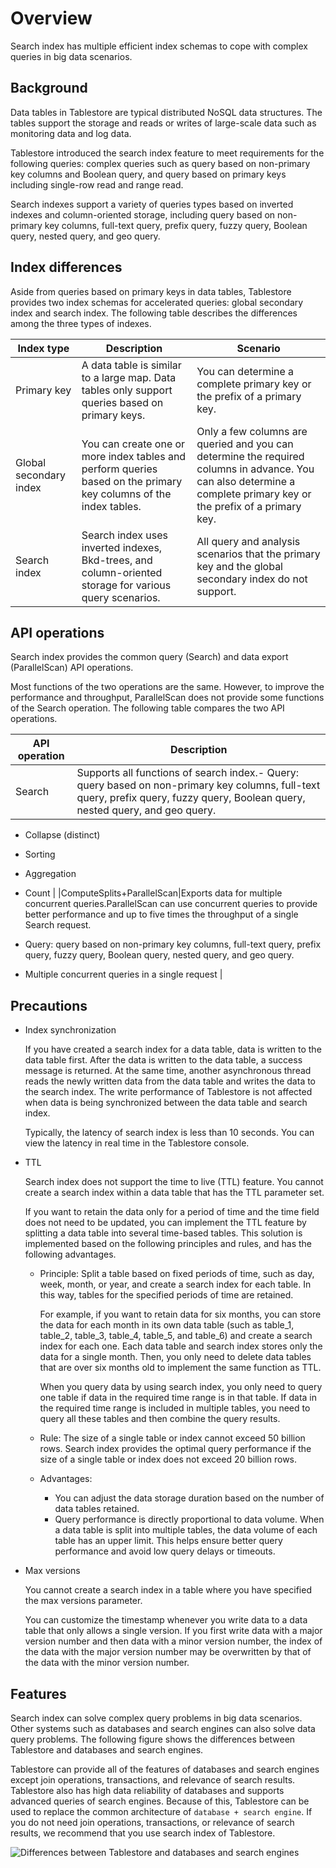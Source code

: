 # Overview

Search index has multiple efficient index schemas to cope with complex queries in big data scenarios.

## Background

Data tables in Tablestore are typical distributed NoSQL data structures. The tables support the storage and reads or writes of large-scale data such as monitoring data and log data.

Tablestore introduced the search index feature to meet requirements for the following queries: complex queries such as query based on non-primary key columns and Boolean query, and query based on primary keys including single-row read and range read.

Search indexes support a variety of queries types based on inverted indexes and column-oriented storage, including query based on non-primary key columns, full-text query, prefix query, fuzzy query, Boolean query, nested query, and geo query.

## Index differences

Aside from queries based on primary keys in data tables, Tablestore provides two index schemas for accelerated queries: global secondary index and search index. The following table describes the differences among the three types of indexes.

|Index type|Description|Scenario|
|----------|-----------|--------|
|Primary key|A data table is similar to a large map. Data tables only support queries based on primary keys.|You can determine a complete primary key or the prefix of a primary key.|
|Global secondary index|You can create one or more index tables and perform queries based on the primary key columns of the index tables.|Only a few columns are queried and you can determine the required columns in advance. You can also determine a complete primary key or the prefix of a primary key.|
|Search index|Search index uses inverted indexes, Bkd-trees, and column-oriented storage for various query scenarios.|All query and analysis scenarios that the primary key and the global secondary index do not support.|

## API operations

Search index provides the common query \(Search\) and data export \(ParallelScan\) API operations.

Most functions of the two operations are the same. However, to improve the performance and throughput, ParallelScan does not provide some functions of the Search operation. The following table compares the two API operations.

|API operation|Description|
|-------------|-----------|
|Search|Supports all functions of search index.-   Query: query based on non-primary key columns, full-text query, prefix query, fuzzy query, Boolean query, nested query, and geo query.
-   Collapse \(distinct\)
-   Sorting
-   Aggregation
-   Count |
|ComputeSplits+ParallelScan|Exports data for multiple concurrent queries.ParallelScan can use concurrent queries to provide better performance and up to five times the throughput of a single Search request.

-   Query: query based on non-primary key columns, full-text query, prefix query, fuzzy query, Boolean query, nested query, and geo query.
-   Multiple concurrent queries in a single request |

## Precautions

-   Index synchronization

    If you have created a search index for a data table, data is written to the data table first. After the data is written to the data table, a success message is returned. At the same time, another asynchronous thread reads the newly written data from the data table and writes the data to the search index. The write performance of Tablestore is not affected when data is being synchronized between the data table and search index.

    Typically, the latency of search index is less than 10 seconds. You can view the latency in real time in the Tablestore console.

-   TTL

    Search index does not support the time to live \(TTL\) feature. You cannot create a search index within a data table that has the TTL parameter set.

    If you want to retain the data only for a period of time and the time field does not need to be updated, you can implement the TTL feature by splitting a data table into several time-based tables. This solution is implemented based on the following principles and rules, and has the following advantages.

    -   Principle: Split a table based on fixed periods of time, such as day, week, month, or year, and create a search index for each table. In this way, tables for the specified periods of time are retained.

        For example, if you want to retain data for six months, you can store the data for each month in its own data table \(such as table\_1, table\_2, table\_3, table\_4, table\_5, and table\_6\) and create a search index for each one. Each data table and search index stores only the data for a single month. Then, you only need to delete data tables that are over six months old to implement the same function as TTL.

        When you query data by using search index, you only need to query one table if data in the required time range is in that table. If data in the required time range is included in multiple tables, you need to query all these tables and then combine the query results.

    -   Rule: The size of a single table or index cannot exceed 50 billion rows. Search index provides the optimal query performance if the size of a single table or index does not exceed 20 billion rows.
    -   Advantages:
        -   You can adjust the data storage duration based on the number of data tables retained.
        -   Query performance is directly proportional to data volume. When a data table is split into multiple tables, the data volume of each table has an upper limit. This helps ensure better query performance and avoid low query delays or timeouts.
-   Max versions

    You cannot create a search index in a table where you have specified the max versions parameter.

    You can customize the timestamp whenever you write data to a data table that only allows a single version. If you first write data with a major version number and then data with a minor version number, the index of the data with the major version number may be overwritten by that of the data with the minor version number.


## Features

Search index can solve complex query problems in big data scenarios. Other systems such as databases and search engines can also solve data query problems. The following figure shows the differences between Tablestore and databases and search engines.

Tablestore can provide all of the features of databases and search engines except join operations, transactions, and relevance of search results. Tablestore also has high data reliability of databases and supports advanced queries of search engines. Because of this, Tablestore can be used to replace the common architecture of `database + search engine`. If you do not need join operations, transactions, or relevance of search results, we recommend that you use search index of Tablestore.

![Differences between Tablestore and databases and search engines](https://static-aliyun-doc.oss-cn-hangzhou.aliyuncs.com/assets/img/en-US/9818958951/p55724.png)

